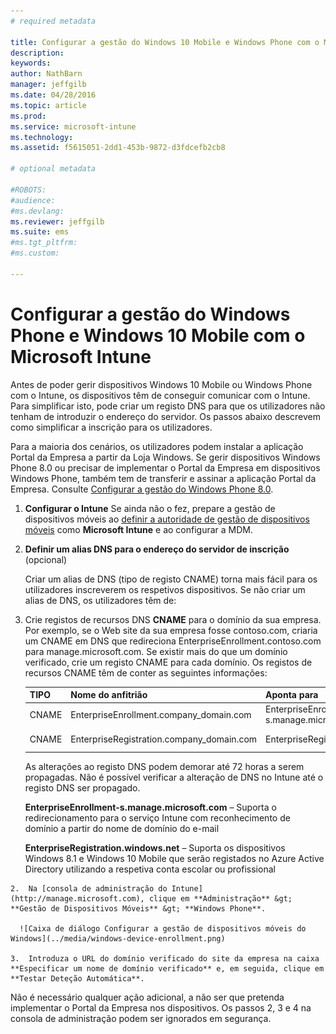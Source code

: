 ```yaml
---
# required metadata

title: Configurar a gestão do Windows 10 Mobile e Windows Phone com o Microsoft Intune | Microsoft Intune
description:
keywords:
author: NathBarn
manager: jeffgilb
ms.date: 04/28/2016
ms.topic: article
ms.prod:
ms.service: microsoft-intune
ms.technology:
ms.assetid: f5615051-2dd1-453b-9872-d3fdcefb2cb8

# optional metadata

#ROBOTS:
#audience:
#ms.devlang:
ms.reviewer: jeffgilb
ms.suite: ems
#ms.tgt_pltfrm:
#ms.custom:

---
```



# Configurar a gestão do Windows Phone e Windows 10 Mobile com o Microsoft Intune
Antes de poder gerir dispositivos Windows 10 Mobile ou Windows Phone com o Intune, os dispositivos têm de conseguir comunicar com o Intune. Para simplificar isto, pode criar um registo DNS para que os utilizadores não tenham de introduzir o endereço do servidor. Os passos abaixo descrevem como simplificar a inscrição para os utilizadores.  

Para a maioria dos cenários, os utilizadores podem instalar a aplicação Portal da Empresa a partir da Loja Windows. Se gerir dispositivos Windows Phone 8.0 ou precisar de implementar o Portal da Empresa em dispositivos Windows Phone, também tem de transferir e assinar a aplicação Portal da Empresa. Consulte [Configurar a gestão do Windows Phone 8.0](set-up-windows-phone-8.0-management-with-microsoft-intune.md).

1.  **Configurar o Intune**
    Se ainda não o fez, prepare a gestão de dispositivos móveis ao [definir a autoridade de gestão de dispositivos móveis](get-ready-to-enroll-devices-in-microsoft-intune.md#set-mobile-device-management-authority) como **Microsoft Intune** e ao configurar a MDM.

2.  **Definir um alias DNS para o endereço do servidor de inscrição** (opcional)

    Criar um alias de DNS (tipo de registo CNAME) torna mais fácil para os utilizadores inscreverem os respetivos dispositivos. Se não criar um alias de DNS, os utilizadores têm de:

  1.  Crie registos de recursos DNS **CNAME** para o domínio da sua empresa. Por exemplo, se o Web site da sua empresa fosse contoso.com, criaria um CNAME em DNS que redireciona EnterpriseEnrollment.contoso.com para manage.microsoft.com. Se existir mais do que um domínio verificado, crie um registo CNAME para cada domínio. Os registos de recursos CNAME têm de conter as seguintes informações:

      |TIPO|Nome do anfitrião|Aponta para|TTL|
      |--------|-------------|-------------|-------|
      |CNAME|EnterpriseEnrollment.company_domain.com|EnterpriseEnrollment-s.manage.microsoft.com |1 Hora|
      |CNAME|EnterpriseRegistration.company_domain.com|EnterpriseRegistration.windows.net|1 Hora|

      As alterações ao registo DNS podem demorar até 72 horas a serem propagadas. Não é possível verificar a alteração de DNS no Intune até o registo DNS ser propagado.

      **EnterpriseEnrollment-s.manage.microsoft.com** – Suporta o redirecionamento para o serviço Intune com reconhecimento de domínio a partir do nome de domínio do e-mail

      **EnterpriseRegistration.windows.net** – Suporta os dispositivos Windows 8.1 e Windows 10 Mobile que serão registados no Azure Active Directory utilizando a respetiva conta escolar ou profissional

    2.  Na [consola de administração do Intune](http://manage.microsoft.com), clique em **Administração** &gt; **Gestão de Dispositivos Móveis** &gt; **Windows Phone**.

      ![Caixa de diálogo Configurar a gestão de dispositivos móveis do Windows](../media/windows-device-enrollment.png)

    3.  Introduza o URL do domínio verificado do site da empresa na caixa **Especificar um nome de domínio verificado** e, em seguida, clique em **Testar Deteção Automática**.



Não é necessário qualquer ação adicional, a não ser que pretenda implementar o Portal da Empresa nos dispositivos.  Os passos 2, 3 e 4 na consola de administração podem ser ignorados em segurança.


<!--HONumber=May16_HO1-->


